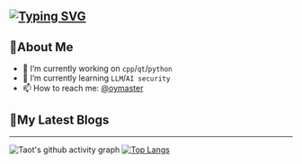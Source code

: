 [![Typing SVG](https://readme-typing-svg.demolab.com?font=Fira+Code&size=30&pause=1000&width=435&lines=Hi%2CThere.I'm+oymaster%F0%9F%91%8B)](https://git.io/typing-svg)
---

## 🎯About Me

- 🔭 I’m currently working on `cpp`/`qt`/`python`
- 🌱 I’m currently learning  `LLM`/`AI security`
- 📫 How to reach me: [@oymaster](https://github/oymaster)

## 📕My Latest Blogs
<!-- BLOG-POST-LIST:START -->

<!-- BLOG-POST-LIST:END -->

---
![Taot's github activity graph](https://github-readme-activity-graph.vercel.app/graph?oymaster=Taot-chen&theme=xcode)
[![Top Langs](https://github-readme-stats.vercel.app/api/top-langs/?username=oymaster&layout=compact)](https://github.com/anuraghazra/github-readme-stats)


<!--
**oymaster/oymaster** is a ✨ _special_ ✨ repository because its `README.md` (this file) appears on your GitHub profile.

Here are some ideas to get you started:
- 🔭 I’m currently working on ...
- 🌱 I’m currently learning ...
- 👯 I’m looking to collaborate on ...
- 🤔 I’m looking for help with ...
- 💬 Ask me about ...
- 📫 How to reach me: ...
- 😄 Pronouns: ...
- ⚡ Fun fact: ...
-->

